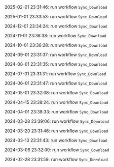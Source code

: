 2025-02-01 23:31:46: run workflow `Sync_Download` 

2025-01-01 23:33:53: run workflow `Sync_Download` 

2024-12-01 23:34:24: run workflow `Sync_Download` 

2024-11-01 23:36:38: run workflow `Sync_Download` 

2024-10-01 23:36:28: run workflow `Sync_Download` 

2024-09-01 23:31:37: run workflow `Sync_Download` 

2024-08-01 23:31:35: run workflow `Sync_Download` 

2024-07-01 23:31:31: run workflow `Sync_Download` 

2024-06-01 23:31:47: run workflow `Sync_Download` 

2024-05-01 23:32:08: run workflow `Sync_Download` 

2024-04-15 23:38:24: run workflow `Sync_Download` 

2024-04-01 23:38:33: run workflow `Sync_Download` 

2024-03-28 23:39:06: run workflow `Sync_Download` 

2024-03-20 23:31:46: run workflow `Sync_Download` 

2024-03-13 23:31:43: run workflow `Sync_Download` 

2024-03-06 23:32:09: run workflow `Sync_Download` 

2024-02-28 23:31:59: run workflow `Sync_Download` 


